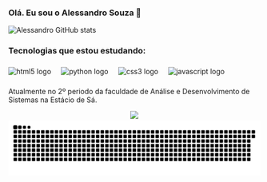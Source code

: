 ### Olá. Eu sou o Alessandro Souza 👋




![Alessandro GitHub stats](https://github-readme-stats.vercel.app/api?username=Alwsouzay&show_icons=true&theme=onedark)

### Tecnologias que estou estudando:
###

<div align="left">
  <img src="https://cdn.jsdelivr.net/gh/devicons/devicon/icons/html5/html5-original.svg" height="40" alt="html5 logo"  />
  <img width="12" />
  <img src="https://cdn.jsdelivr.net/gh/devicons/devicon/icons/python/python-original.svg" height="40" alt="python logo"  />
  <img width="12" />
  <img src="https://cdn.jsdelivr.net/gh/devicons/devicon/icons/css3/css3-original.svg" height="40" alt="css3 logo"  />
  <img width="12" />
  <img src="https://cdn.jsdelivr.net/gh/devicons/devicon/icons/javascript/javascript-original.svg" height="40" alt="javascript logo"  />
</div>

###
</div>


Atualmente no 2º periodo da faculdade de Análise e Desenvolvimento de Sistemas na Estácio de Sá.

<div align="center">
  <img src="https://profile-counter.glitch.me/alwsouzay/count.svg?"  />
</div>
<img src="https://raw.githubusercontent.com/alwsouzay/alwsouzay/output/snake.svg" alt="Snake animation" />

###
###


